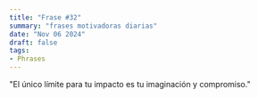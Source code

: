 ```yaml
---
title: "Frase #32"
summary: "frases motivadoras diarias"
date: "Nov 06 2024"
draft: false
tags:
- Phrases
---
```


"El único límite para tu impacto es tu imaginación y compromiso."

